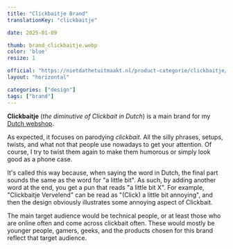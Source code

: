 ```yaml
---
title: "Clickbaitje Brand"
translationKey: "clickbaitje"

date: 2025-01-09

thumb: brand_clickbaitje.webp
color: 'blue'
resize: 1

official: "https://nietdathetuitmaakt.nl/product-categorie/clickbaitje/"
layout: "horizontal"

categories: ["design"]
tags: ["brand"]
---
```


**Clickbaitje** (_the diminutive of Clickbait in Dutch_) is a main brand for my [Dutch webshop](https://nietdathetuitmaakt.nl).

As expected, it focuses on parodying _clickbait_. All the silly phrases, setups, twists, and what not that people use nowadays to get your attention. Of course, I try to twist them again to make them humorous or simply look good as a phone case.

It's called this way because, when saying the word in Dutch, the final part sounds the same as the word for "a little bit". As such, by adding another word at the end, you get a pun that reads "a little bit X". For example, "Clickbaitje Vervelend" can be read as "(Click) a little bit annoying", and then the design obviously illustrates some annoying aspect of Clickbait.

The main target audience would be technical people, or at least those who are online often and come across clickbait often. These would mostly be younger people, gamers, geeks, and the products chosen for this brand reflect that target audience.